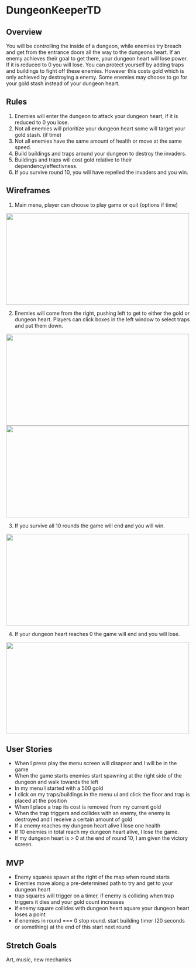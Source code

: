 # DungeonKeeperTD

## Overview
You will be controlling the inside of a dungeon, while enemies try breach and get from the entrance doors all the way to the dungeons heart. If an enemy achieves their goal to get there, your dungeon heart will lose power. If it is reduced to 0 you will lose. You can protect yourself by adding traps and buildings to fight off these enemies. However this costs gold which is only achieved by destroying a enemy. Some enemies may choose to go for your gold stash instead of your dungeon heart.

## Rules
1. Enemies will enter the dungeon to attack your dungeon heart, if it is reduced to 0 you lose.
2. Not all enemies will prioritize your dungeon heart some will target your gold stash. (if time)
3. Not all enemies have the same amount of health or move at the same speed.
4. Build buildings and traps around your dungeon to destroy the invaders.
5. Buildings and traps will cost gold relative to their dependency/effectivness.
6. If you survive round 10, you will have repelled the invaders and you win. 

## Wireframes
1. Main menu, player can choose to play game or quit (options if time)
<img src="https://i.imgur.com/MN4pIUF.jpg" width="500" height="250">

2. Enemies will come from the right, pushing left to get to either the gold or dungeon heart. Players can click boxes in the left window to select traps and put them down.
<img src="https://i.imgur.com/Ep3Sh35.jpg" width="500" height="250">
<img src="https://i.imgur.com/wh9tydg.jpg" width="500" height="250">

3. If you survive all 10 rounds the game will end and you will win.
<img src="https://i.imgur.com/MMHjgdb.jpg" width="500" height="250">


4. If your dungeon heart reaches 0 the game will end and you will lose.
<img src="https://i.imgur.com/oHTz8dE.jpg" width="500" height="250">


## User Stories

- When I press play the menu screen will disapear and I will be in the game
- When the game starts enemies start spawning at the right side of the dungeon and walk towards the left
- In my menu I started with a 500 gold
- I click on my traps/buildings in the menu ui and click the floor and trap is placed at the position
- When I place a trap its cost is removed from my current gold
- When the trap triggers and collides with an enemy, the enemy is destroyed and I receive a certain amount of gold
- If a enemy reaches my dungeon heart alive I lose one health
- If 10 enemies in total reach my dungeon heart alive, I lose the game.
- If my dungeon heart is > 0 at the end of round 10, I am given the victory screen.

## MVP

- Enemy squares spawn at the right of the map when round starts
- Enemies move along a pre-determined path to try and get to your dungeon heart
- trap squares will trigger on a timer, if enemy is colliding when trap triggers it dies and your gold count increases
- if enemy square collides with dungeon heart square your dungeon heart loses a point
- if enemies in round  === 0 stop round. start building timer (20 seconds or something) at the end of this start next round

## Stretch Goals

Art, music, new mechanics
